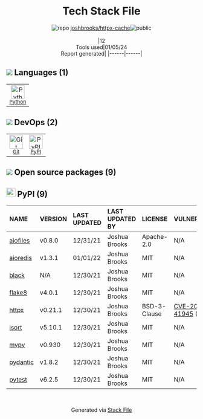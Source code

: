 <!--
&lt;--- Readme.md Snippet without images Start ---&gt;
## Tech Stack
joshbrooks/httpx-cache is built on the following main stack:

- [Python](https://www.python.org) – Languages

Full tech stack [here](/techstack.md)

&lt;--- Readme.md Snippet without images End ---&gt;

&lt;--- Readme.md Snippet with images Start ---&gt;
## Tech Stack
joshbrooks/httpx-cache is built on the following main stack:

- <img width='25' height='25' src='https://img.stackshare.io/service/993/pUBY5pVj.png' alt='Python'/> [Python](https://www.python.org) – Languages

Full tech stack [here](/techstack.md)

&lt;--- Readme.md Snippet with images End ---&gt;
-->
<div align="center">

# Tech Stack File
![](https://img.stackshare.io/repo.svg "repo") [joshbrooks/httpx-cache](https://github.com/joshbrooks/httpx-cache)![](https://img.stackshare.io/public_badge.svg "public")
<br/><br/>
|12<br/>Tools used|01/05/24 <br/>Report generated|
|------|------|
</div>

## <img src='https://img.stackshare.io/languages.svg'/> Languages (1)
<table><tr>
  <td align='center'>
  <img width='36' height='36' src='https://img.stackshare.io/service/993/pUBY5pVj.png' alt='Python'>
  <br>
  <sub><a href="https://www.python.org">Python</a></sub>
  <br>
  <sub></sub>
</td>

</tr>
</table>

## <img src='https://img.stackshare.io/devops.svg'/> DevOps (2)
<table><tr>
  <td align='center'>
  <img width='36' height='36' src='https://img.stackshare.io/service/1046/git.png' alt='Git'>
  <br>
  <sub><a href="http://git-scm.com/">Git</a></sub>
  <br>
  <sub></sub>
</td>

<td align='center'>
  <img width='36' height='36' src='https://img.stackshare.io/service/12572/-RIWgodF_400x400.jpg' alt='PyPI'>
  <br>
  <sub><a href="https://pypi.org/">PyPI</a></sub>
  <br>
  <sub></sub>
</td>

</tr>
</table>


## <img src='https://img.stackshare.io/group.svg' /> Open source packages (9)</h2>

## <img width='24' height='24' src='https://img.stackshare.io/service/12572/-RIWgodF_400x400.jpg'/> PyPI (9)

|NAME|VERSION|LAST UPDATED|LAST UPDATED BY|LICENSE|VULNERABILITIES|
|:------|:------|:------|:------|:------|:------|
|[aiofiles](https://pypi.org/project/aiofiles)|v0.8.0|12/31/21|Joshua Brooks |Apache-2.0|N/A|
|[aioredis](https://pypi.org/project/aioredis)|v1.3.1|01/01/22|Joshua Brooks |MIT|N/A|
|[black](https://pypi.org/project/black)|N/A|12/30/21|Joshua Brooks |MIT|N/A|
|[flake8](https://pypi.org/project/flake8)|v4.0.1|12/30/21|Joshua Brooks |MIT|N/A|
|[httpx](https://pypi.org/project/httpx)|v0.21.1|12/30/21|Joshua Brooks |BSD-3-Clause|[CVE-2021-41945](https://github.com/advisories/GHSA-h8pj-cxx2-jfg2) (Critical)|
|[isort](https://pypi.org/project/isort)|v5.10.1|12/30/21|Joshua Brooks |MIT|N/A|
|[mypy](https://pypi.org/project/mypy)|v0.930|12/30/21|Joshua Brooks |MIT|N/A|
|[pydantic](https://pypi.org/project/pydantic)|v1.8.2|12/30/21|Joshua Brooks |MIT|N/A|
|[pytest](https://pypi.org/project/pytest)|v6.2.5|12/30/21|Joshua Brooks |MIT|N/A|

<br/>
<div align='center'>

Generated via [Stack File](https://github.com/marketplace/stack-file)
